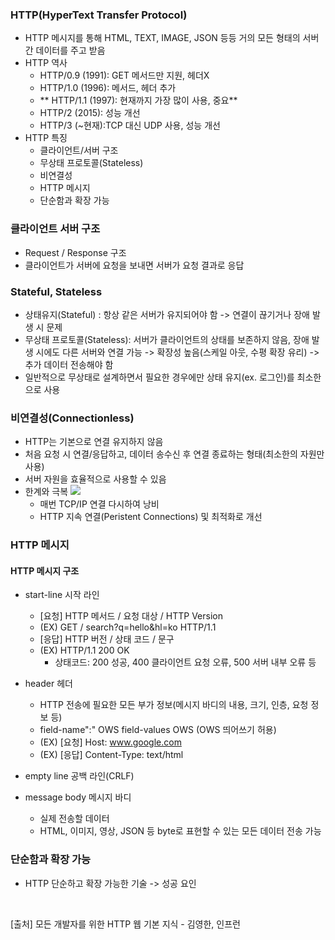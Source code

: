 ### HTTP(HyperText Transfer Protocol)
- HTTP 메시지를 통해 HTML, TEXT, IMAGE, JSON 등등 거의 모든 형태의 서버 간 데이터를 주고 받음
- HTTP 역사
  - HTTP/0.9 (1991): GET 메서드만 지원, 헤더X
  - HTTP/1.0 (1996): 메서드, 헤더 추가
  - ** HTTP/1.1 (1997): 현재까지 가장 많이 사용, 중요**
  - HTTP/2 (2015): 성능 개선
  - HTTP/3 (~현재):TCP 대신 UDP 사용, 성능 개선
- HTTP 특징
  - 클라이언트/서버 구조
  - 무상태 프로토콜(Stateless)
  - 비연결성
  - HTTP 메시지
  - 단순함과 확장 가능

### 클라이언트 서버 구조
- Request / Response 구조
- 클라이언트가 서버에 요청을 보내면 서버가 요청 결과로 응답

### Stateful, Stateless
- 상태유지(Stateful) : 항상 같은 서버가 유지되어야 함
-> 연결이 끊기거나 장애 발생 시 문제
- 무상태 프로토콜(Stateless): 서버가 클라이언트의 상태를 보존하지 않음, 장애 발생 시에도 다른 서버와 연결 가능
->  확장성 높음(스케일 아웃, 수평 확장 유리)
-> 추가 데이터 전송해야 함
- 일반적으로 무상태로 설계하면서 필요한 경우에만 상태 유지(ex. 로그인)를 최소한으로 사용

### 비연결성(Connectionless)
- HTTP는 기본으로 연결 유지하지 않음
- 처음 요청 시 연결/응답하고, 데이터 송수신 후 연결 종료하는 형태(최소한의 자원만 사용)
- 서버 자원을 효율적으로 사용할 수 있음
- 한계와 극복
![](https://velog.velcdn.com/images/psmin77/post/64974701-e4b0-4403-9a3c-5b1dde2df37f/image.jpeg)
  - 매번 TCP/IP 연결 다시하여 낭비
  - HTTP 지속 연결(Peristent Connections) 및 최적화로 개선

### HTTP 메시지
#### HTTP 메시지 구조
- start-line 시작 라인
  - [요청] HTTP 메서드 / 요청 대상 / HTTP Version
  - (EX) GET / search?q=hello&hl=ko HTTP/1.1
  - [응답] HTTP 버전 / 상태 코드 / 문구
  - (EX) HTTP/1.1 200 OK
    - 상태코드: 200 성공, 400 클라이언트 요청 오류, 500 서버 내부 오류 등

- header 헤더
  - HTTP 전송에 필요한 모든 부가 정보(메시지 바디의 내용, 크기, 인층, 요청 정보 등)
  - field-name":" OWS field-values OWS (OWS 띄어쓰기 허용)
  - (EX) [요청] Host: www.google.com 
  - (EX) [응답] Content-Type: text/html

- empty line 공백 라인(CRLF) 
- message body 메시지 바디
  - 실제 전송할 데이터
  - HTML, 이미지, 영상, JSON 등 byte로 표현할 수 있는 모든 데이터 전송 가능

### 단순함과 확장 가능
- HTTP 단순하고 확장 가능한 기술 -> 성공 요인
<br>

>
[출처] 모든 개발자를 위한 HTTP 웹 기본 지식 - 김영한, 인프런
